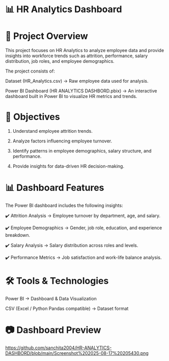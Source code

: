 # 📊 HR Analytics Dashboard

# 📌 Project Overview

This project focuses on HR Analytics to analyze employee data and provide insights into workforce trends such as attrition, performance, salary distribution, job roles, and employee demographics.

The project consists of:

Dataset (HR_Analytics.csv) → Raw employee data used for analysis.

Power BI Dashboard (HR ANALYTICS DASHBORD.pbix) → An interactive dashboard built in Power BI to visualize HR metrics and trends.

# 🎯 Objectives

1. Understand employee attrition trends.

2. Analyze factors influencing employee turnover.

3. Identify patterns in employee demographics, salary structure, and performance.

4. Provide insights for data-driven HR decision-making.

# 📊 Dashboard Features

The Power BI dashboard includes the following insights:

✔️ Attrition Analysis → Employee turnover by department, age, and salary.

✔️ Employee Demographics → Gender, job role, education, and experience breakdown.

✔️ Salary Analysis → Salary distribution across roles and levels.

✔️ Performance Metrics → Job satisfaction and work-life balance analysis.



# 🛠️ Tools & Technologies

Power BI → Dashboard & Data Visualization

CSV (Excel / Python Pandas compatible) → Dataset format

# 📷 Dashboard Preview
https://github.com/sanchita2004/HR-ANALYTICS-DASHBORD/blob/main/Screenshot%202025-08-17%20205430.png
